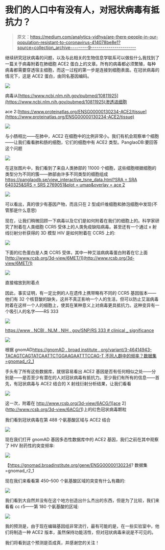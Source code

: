 # 我们的人口中有没有人，对冠状病毒有抵抗力？

> 原文：<https://medium.com/analytics-vidhya/are-there-people-in-our-population-resistant-to-coronavirus-414078be8e1?source=collection_archive---------9----------------------->

继续研究冠状病毒的问题，以及与此相关的生物信息学联系可以做些什么我找到了一篇关于病毒附着在肺细胞 ACE2 蛋白上的文章。所有的病毒都必须繁殖，每种病毒都需要穿透宿主细胞，而这一过程的第一步是连接到细胞表面。在冠状病毒的情况下，这是 ACE2 蛋白，由同名基因编码。

![](img/8048c4183f583b19897d94dc611b1220.png)

病毒从[https://www.ncbi.nlm.nih.gov/pubmed/10811925](https://www.ncbi.nlm.nih.gov/pubmed/10811925)渗透进细胞

ace 2:[https://www.proteinatlas.org/ENSG00000130234-ACE2/tissue](https://www.proteinatlas.org/ENSG00000130234-ACE2/tissue)

![](img/f10b37dc20b3ec16cc908c41737c34de.png)

与小肠相比——在肺中，ACE2 在细胞中的比例非常小。我们有机会观察单个细胞——让我们看看肺和肠的细胞，它们的细胞中有 ACE2 类型。PanglaoDB:要回答这个问题

![](img/57eeb3f11fe054939b1b14b2ff093f4a.png)

在这张图片中，我们看到了来自人类肺部的 11000 个细胞，这些细胞根据细胞的类型分为不同的簇——肺部由许多不同类型的细胞组成[https://panglaodb.se/view_interactive_tsne_data.html?SRA = SRA 640325&SRS = SRS 2769051&plot = umap&overlay = ace 2](https://panglaodb.se/view_interactive_tsne_data.html?sra=SRA640325&srs=SRS2769051&plot=umap&overlay=ACE2)

![](img/ef3ab243ab0694c44693b28f3909eb2a.png)

可以看出，真的很少有基因产物，而且只在 2 型成纤维细胞和肺泡细胞中发现(不管那是什么意思)

现在，让我们稍微回顾一下病毒以及它们是如何附着在我们的细胞上的。科学家研究了附着在人类细胞 CCR5 受体上的人类免疫缺陷病毒。甚至还有一个通过 x 射线衍射分析获得的 3D 模型 HIV 是如何附着在 CCR5 上的:

![](img/5546f37debfc896f1f14a07e8d8845db.png)

下面的红色蛋白是人类 CCR5 受体，其中一种艾滋病病毒蛋白附着在它上面[http://www.rcsb.org/3d-view/6MET/1](http://www.rcsb.org/3d-view/6MET/1)

![](img/2118f0b8d9ebe9884146fb087a5ec755.png)

直接缩放到附着点

因此，事实证明，有一定比例的人在遗传上携带略有不同的 CCR5 基因版本——他们有 32 个核苷酸的缺失，这并不真正影响一个人的生活，但可以防止艾滋病毒附着在这样一个人的细胞上，使其在某种意义上对病毒更具抵抗力。这种变异有一个吸引人的名字——RS 333

![](img/deeccb70dcf25ca73ae478a72da15643.png)

[https://www . NCBI . NLM . NIH . gov/SNP/RS 333 # clinical _ significance](https://www.ncbi.nlm.nih.gov/snp/rs333#clinical_significance)

![](img/639eaf708cd3fff896a12ab5f4e51c78.png)

根据 gnomAD[https://gnomAD . broad institute . org/variant/3-46414943-TACAGTCAGTATCAATTCTGGAAGAATTTCCAG-T 不同人群中的频率？数据集=gnomad_r2_1](https://gnomad.broadinstitute.org/variant/3-46414943-TACAGTCAGTATCAATTCTGGAAGAATTTCCAG-T?dataset=gnomad_r2_1)

手头有了所有这些数据库，就很容易看出 ACE2 基因是否有任何相似之处——分别是——是否至少有潜在的人对冠状病毒有抵抗力。至少我们有所有的信息——首先，有冠状病毒与 ACE2 结合的 X 射线衍射分析结果，让我们看看

![](img/b480362dfd453dffcb46884be27bbc6f.png)

这一次，附着在 http://www.rcsb.org/3d-view/6ACG/1[ace 2](http://www.rcsb.org/3d-view/6ACG/1)上的红色冠状病毒颗粒

我们看到冠状病毒在第 488 个氨基酸区域与 ACE2 结合

![](img/6c67fb916cb1776b308b3e365e643665.png)

现在我们打开 gnomAD 基因多态性数据库中的 ACE2 基因，我们之前在其中观察了 HIV 耐药性的突变频率:

![](img/60de98ae6f939987e18cc14b41188ec6.png)

【https://gnomad.broadinstitute.org/gene/ENSG00000130234? 数据集=gnomad_r2_1

现在我们来看看第 450–500 个氨基酸区域的突变有什么有趣的:

![](img/bc3e1ed9b49199ed9b71189eed10ea26.png)

我们看到大自然并没有在这个地方创造出什么杰出的东西，但是为了比较，我们来看看 cc r5——第 180 个氨基酸的区域:

![](img/24129ef2739207c5ec6eccec4d5de3f5.png)

我的预测是，由于现在编辑基因组非常流行，最有可能的是，在一些实验室中，他们将制造一种 ACE2 版本，虽然保持功能活性，但对冠状病毒来说是不可见的。

我们将看到这个预测是否成真，并感谢您的关注！